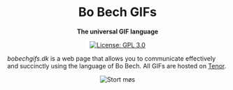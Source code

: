 <div align="center">
  <h1>Bo Bech GIFs</h1>

  <p>
    <strong>The universal GIF language</strong>
  </p>

  <p>
    <a href="./LICENSE" target="_blank">
      <img
        alt="License: GPL 3.0"
        src="https://img.shields.io/badge/license-GPL-blue"
      />
    </a>
  </p>

</div>

_bobechgifs.dk_ is a web page that allows you to communicate effectively and succinctly using the language of Bo Bech. All GIFs are hosted on [Tenor](https://tenor.com/).

<div align="center">
  <img
    alt="Stort møs"
    src="https://c.tenor.com/0yhDLNgdffIAAAAC/med-kniven-for-struben-bo-bech.gif"
  />
</div)>
